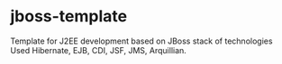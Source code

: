 jboss-template
==============

Template for J2EE development based on JBoss stack of technologies
Used Hibernate, EJB, CDI, JSF, JMS, Arquillian.
